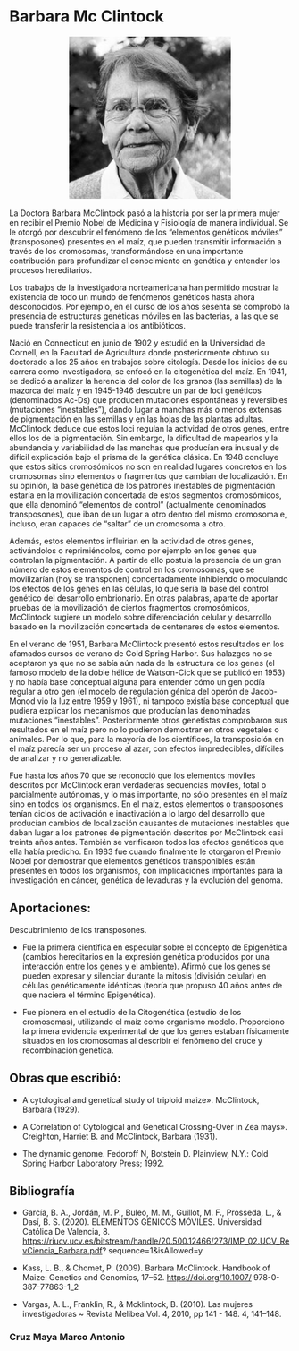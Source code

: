 # Barbara Mc Clintock
<center>

  ![Barbara Mc Clintock](./BarbaraMcClintock.jpg) 

</center>

La Doctora Barbara McClintock pasó a la historia por ser la primera mujer en recibir el Premio Nobel de Medicina y Fisiología de 
manera individual. Se le otorgó por descubrir el fenómeno de los “elementos genéticos móviles” (transposones) presentes en el 
maíz, que pueden transmitir información a través de los cromosomas, transformándose en una importante contribución para 
profundizar el conocimiento en genética y entender los procesos hereditarios.

Los trabajos de la investigadora norteamericana han permitido mostrar la existencia de todo un mundo de fenómenos genéticos hasta 
ahora desconocidos. Por ejemplo, en el curso de los años sesenta se comprobó la presencia de estructuras genéticas móviles en las 
bacterias, a las que se puede transferir la resistencia a los antibióticos.

Nació en Connecticut en junio de 1902 y estudió en la Universidad de Cornell, en la Facultad de Agricultura donde posteriormente 
obtuvo su doctorado a los 25 años en trabajos sobre citología. Desde los inicios de su carrera como investigadora, se enfocó en la 
citogenética del maíz.  En 1941, se dedicó a analizar la herencia del color de los granos (las semillas) de la mazorca del maíz y 
en 1945-1946 descubre un par de loci genéticos (denominados Ac-Ds) que producen mutaciones espontáneas y reversibles (mutaciones 
“inestables”), dando lugar a manchas más o menos extensas de pigmentación en las semillas y en las hojas de las plantas adultas. 
McClintock deduce que estos loci regulan la actividad de otros genes, entre ellos los de la pigmentación. Sin embargo, la 
dificultad de mapearlos y la abundancia y variabilidad de las manchas que producían era inusual y de difícil explicación bajo el 
prisma de la genética clásica. En 1948 concluye que estos sitios cromosómicos no son en realidad lugares concretos en los 
cromosomas sino elementos o fragmentos que cambian de localización. En su opinión, la base genética de los patrones inestables de 
pigmentación estaría en la movilización concertada de estos segmentos cromosómicos, que ella denominó “elementos de control” 
(actualmente denominados transposones), que iban de un lugar a otro dentro del mismo cromosoma e, incluso, eran capaces de 
“saltar” de un cromosoma a otro.

Además, estos elementos influirían en la actividad de otros genes, activándolos o reprimiéndolos, como por ejemplo en los genes 
que controlan la pigmentación. A partir de ello postula la presencia de un gran número de estos elementos de control en los 
cromosomas, que se movilizarían (hoy se transponen) concertadamente inhibiendo o modulando los efectos de los genes en las 
células, lo que sería la base del control genético del desarrollo embrionario. En otras palabras, aparte de aportar pruebas de la 
movilización de ciertos fragmentos cromosómicos, McClintock sugiere un modelo sobre diferenciación celular y desarrollo basado en 
la movilización concertada de centenares de estos elementos.

En el verano de 1951, Barbara McClintock presentó estos resultados en los afamados cursos de verano de Cold Spring Harbor. Sus 
halazgos no se aceptaron ya que no se sabía aún nada de la estructura de los genes (el famoso modelo de la doble hélice de 
Watson-Cick que se publicó en 1953) y no había base conceptual alguna para entender cómo un gen podía regular a otro gen (el 
modelo de regulación génica del operón de Jacob-Monod vio la luz entre 1959 y 1961), ni tampoco existía base conceptual que 
pudiera explicar los mecanismos que producían las denominadas mutaciones “inestables”. Posteriormente otros genetistas comprobaron 
sus resultados en el maíz pero no lo pudieron demostrar en otros vegetales o animales. Por lo que, para la mayoría de los 
científicos, la transposición en el maíz parecía ser un proceso al azar, con efectos impredecibles, difíciles de analizar y no 
generalizable.

Fue hasta los años 70 que se reconoció que los elementos móviles descritos por McClintock eran verdaderas secuencias móviles, 
total o parcialmente autónomas, y lo más importante, no sólo presentes en el maíz sino en todos los organismos. En el maíz, estos 
elementos o transposones tenían ciclos de activación e inactivación a lo largo del desarrollo que producían cambios de 
localización causantes de mutaciones inestables que daban lugar a los patrones de pigmentación descritos por McClintock casi 
treinta años antes. También se verificaron todos los efectos genéticos que ella había predicho. En 1983 fue cuando finalmente le 
otorgaron el Premio Nobel por demostrar que elementos genéticos transponibles están presentes en todos los organismos, con 
implicaciones importantes para la investigación en cáncer, genética de levaduras y la evolución del genoma.

## Aportaciones:
Descubrimiento de los transposones.

* Fue la primera científica en especular sobre el concepto de Epigenética (cambios hereditarios en la expresión genética 
producidos por una interacción entre los genes y el ambiente). Afirmó que los genes se pueden expresar y silenciar durante la 
mitosis (división celular) en células genéticamente idénticas (teoría que propuso 40 años antes de que naciera el término 
Epigenética).

* Fue pionera en el estudio de la Citogenética (estudio de los cromosomas), utilizando el maíz como organismo modelo. Proporciono 
la primera evidencia experimental de que los genes estaban físicamente situados en los cromosomas al describir el fenómeno del 
cruce y recombinación genética.

## Obras que escribió:

* A cytological and genetical study of triploid maize». McClintock, Barbara (1929).

* A Correlation of Cytological and Genetical Crossing-Over in Zea mays». Creighton, Harriet B. and McClintock, Barbara (1931).

* The dynamic genome. Fedoroff N, Botstein D. Plainview, N.Y.: Cold Spring Harbor Laboratory Press; 1992.

## Bibliografía
* García, B. A., Jordán, M. P., Buleo, M. M., Guillot, M. F., Prosseda, L., & Dasí, B. S. (2020). ELEMENTOS GÉNICOS MÓVILES. 
Universidad Católica De Valencia, 8. https://riucv.ucv.es/bitstream/handle/20.500.12466/273/IMP_02.UCV_RevCiencia_Barbara.pdf?
sequence=1&isAllowed=y

* Kass, L. B., & Chomet, P. (2009). Barbara McClintock. Handbook of Maize: Genetics and Genomics, 17–52. https://doi.org/10.1007/
978-0-387-77863-1_2

* Vargas, A. L., Franklin, R., & Mcklintock, B. (2010). Las mujeres investigadoras ~ Revista Melibea Vol. 4, 2010, pp 141 - 148. 
4, 141–148.

### Cruz Maya Marco Antonio